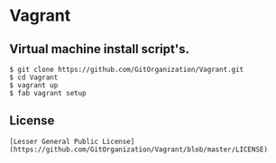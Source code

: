 Vagrant
=======

Virtual machine install script's.
---------------------------------

    $ git clone https://github.com/GitOrganization/Vagrant.git
    $ cd Vagrant
    $ vagrant up
    $ fab vagrant setup

License
-------

    [Lesser General Public License](https://github.com/GitOrganization/Vagrant/blob/master/LICENSE)
